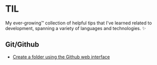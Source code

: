 # TIL
My ever-growing™ collection of helpful tips that I've learned related to development, spanning a variety of languages and technologies. ✨

## Git/Github
- [Create a folder using the Github web interface](Github/create-folder-using-web-interface.md)
